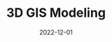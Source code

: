 ---
title: 3D GIS Modeling
summary: Modeling & Rendering 
tags:
  - collaborate
date: 2022-12-01
external_link: https://github.com/seoharu/3d_gis_modeling
---